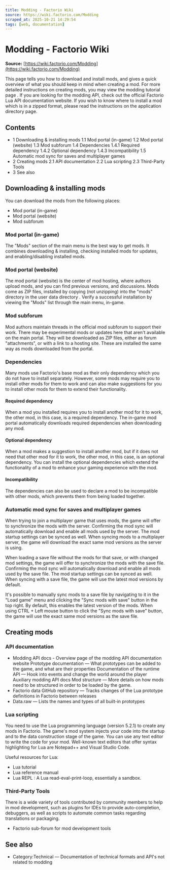 ```yaml
---
title: Modding - Factorio Wiki
source: https://wiki.factorio.com/Modding
scraped_at: 2025-10-21 14:29:54
tags: [web, documentation]
---
```


# Modding - Factorio Wiki

**Source:** [https://wiki.factorio.com/Modding](https://wiki.factorio.com/Modding)

This page tells you how to download and install mods, and gives a quick overview of what you should keep in mind when creating a mod. For more detailed instructions on creating mods, you may view the modding tutorial page . If you are looking for the modding API, check out the official Factorio Lua API documentation website. If you wish to know where to install a mod which is in a zipped format, please read the instructions on the application directory page.

## Contents

- 1 Downloading & installing mods 1.1 Mod portal (in-game) 1.2 Mod portal (website) 1.3 Mod subforum 1.4 Dependencies 1.4.1 Required dependency 1.4.2 Optional dependency 1.4.3 Incompatibility 1.5 Automatic mod sync for saves and multiplayer games
- 2 Creating mods 2.1 API documentation 2.2 Lua scripting 2.3 Third-Party Tools
- 3 See also

## Downloading & installing mods

You can download the mods from the following places:

- Mod portal (in-game)
- Mod portal (website)
- Mod subforum

### Mod portal (in-game)

The "Mods" section of the main menu is the best way to get mods. It combines downloading & installing, checking installed mods for updates, and enabling/disabling installed mods.

### Mod portal (website)

The mod portal (website) is the center of mod hosting, where authors upload mods, and you can find previous versions, and discussions. Mods come as ZIP files, installed by copying (not unzipping) into the "mods" directory in the user data directory . Verify a successful installation by viewing the "Mods" list through the main menu, in-game.

### Mod subforum

Mod authors maintain threads in the official mod subforum to support their work. There may be experimental mods or updates here that aren't available on the main portal. They will be downloaded as ZIP files, either as forum "attachments", or with a link to a hosting site. These are installed the same way as mods downloaded from the portal.

### Dependencies

Many mods use Factorio's base mod as their only dependency which you do not have to install separately. However, some mods may require you to install other mods for them to work and can also make suggestions for you to install other mods for them to extend their functionality.

#### Required dependency

When a mod you installed requires you to install another mod for it to work, the other mod, in this case, is a required dependency. The in-game mod portal automatically downloads required dependencies when downloading any mod.

#### Optional dependency

When a mod makes a suggestion to install another mod, but if it does not need that other mod for it to work, the other mod, in this case, is an optional dependency. You can install the optional dependencies which extend the functionality of a mod to enhance your gaming experience with the mod.

#### Incompatibility

The dependencies can also be used to declare a mod to be incompatible with other mods, which prevents them from being loaded together.

### Automatic mod sync for saves and multiplayer games

When trying to join a multiplayer game that uses mods, the game will offer to synchronize the mods with the server. Confirming the mod sync will automatically download and enable all mods used by the server. The mod startup settings can be synced as well. When syncing mods to a multiplayer server, the game will download the exact same mod versions as the server is using.

When loading a save file without the mods for that save, or with changed mod settings, the game will offer to synchronize the mods with the save file. Confirming the mod sync will automatically download and enable all mods used by the save file. The mod startup settings can be synced as well. When syncing with a save file, the game will use the latest mod versions by default.

It's possible to manually sync mods to a save file by navigating to it in the "Load game" menu and clicking the "Sync mods with save" button in the top right. By default, this enables the latest version of the mods. When using CTRL + Left mouse button to click the "Sync mods with save" button, the game will use the exact same mod versions as the save file.

## Creating mods

### API documentation

- Modding API docs - Overview page of the modding API documentation website Prototype documentation — What prototypes can be added to the game, and what are their properties Documentation of the runtime API — Hook into events and change the world around the player Auxiliary modding API docs Mod structure — More details on how mods need to be structured in order to be loaded by the game.
- Factorio data GitHub repository — Tracks changes of the Lua prototype definitions in Factorio between releases
- Data.raw — Lists the names and types of all built-in prototypes

### Lua scripting

You need to use the Lua programming language (version 5.2.1) to create any mods in Factorio. The game's mod system injects your code into the startup and to the data construction stage of the game. You can use any text editor to write the code for your mod. Well-known text editors that offer syntax highlighting for Lua are Notepad++ and Visual Studio Code.

Useful resources for Lua:

- Lua tutorial
- Lua reference manual
- Lua REPL : A Lua read-eval-print-loop, essentially a sandbox.

### Third-Party Tools

There is a wide variety of tools contributed by community members to help in mod development, such as plugins for IDEs to provide auto-completion, debuggers, as well as scripts to automate common tasks regarding translations or packaging.

- Factorio sub-forum for mod development tools

## See also

- Category:Technical — Documentation of technical formats and API's not related to modding
